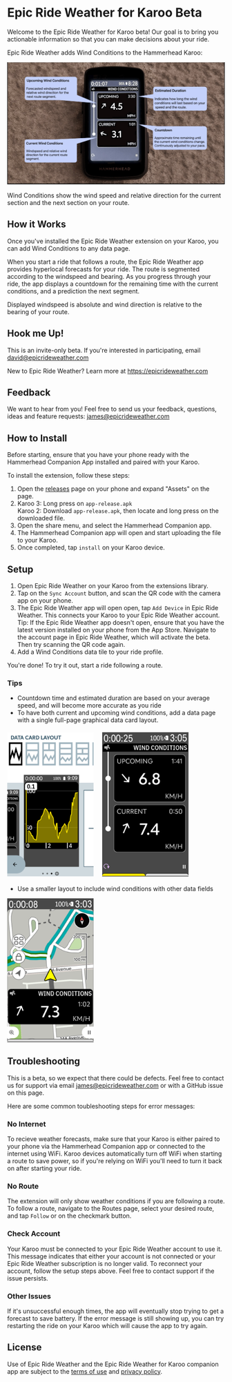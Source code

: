 # Epic Ride Weather for Karoo Beta

Welcome to the Epic Ride Weather for Karoo beta! Our goal is to bring you actionable information so that you can make decisions about your ride.

Epic Ride Weather adds Wind Conditions to the Hammerhead Karoo:

<img src="images/epicrideweather-karoo-windspeed.jpeg" style="max-width: 100%; height: auto;">

Wind Conditions show the wind speed and relative direction for the current section and the next section on your route. 

## How it Works

Once you've installed the Epic Ride Weather extension on your Karoo, you can add Wind Conditions to any data page. 

When you start a ride that follows a route, the Epic Ride Weather app provides hyperlocal forecasts for your ride. The route is segmented according to the windspeed and bearing. As you progress through your ride, the app displays a countdown for the remaining time with the current conditions, and a prediction the next segment.

Displayed windspeed is absolute and wind direction is relative to the bearing of your route.

## Hook me Up!

This is an invite-only beta. If you're interested in participating, email <a href="mailto:david@epicrideweather.com">david@epicrideweather.com</a>

New to Epic Ride Weather? Learn more at <a href="https://www.epicrideweather.com">https://epicrideweather.com</a>

## Feedback

We want to hear from you! Feel free to send us your feedback, questions, ideas and feature requests: <a href="mailto:james@epicrideweather.com">james@epicrideweather.com</a>

## How to Install

Before starting, ensure that you have your phone ready with the Hammerhead Companion App installed and paired with your Karoo.

To install the extension, follow these steps:

1. Open the [releases](https://github.com/EpicRideWeather/erw-for-karoo/releases) page on your phone and expand "Assets" on the page.
2. Karoo 3: Long press on ``app-release.apk``<br>
   Karoo 2: Download ``app-release.apk``, then locate and long press on the downloaded file.
3. Open the share menu, and select the Hammerhead Companion app.
4. The Hammerhead Companion app will open and start uploading the file to your Karoo.
5. Once completed, tap ``install`` on your Karoo device.

## Setup

1. Open Epic Ride Weather on your Karoo from the extensions library.
2. Tap on the ``Sync Account`` button, and scan the QR code with the camera app on your phone.
3. The Epic Ride Weather app will open open, tap ``Add Device`` in Epic Ride Weather. This connects your Karoo to your Epic Ride Weather account. Tip: If the Epic Ride Weather app doesn't open, ensure that you have the latest version installed on your phone from the App Store. Navigate to the account page in Epic Ride Weather, which will activate the beta. Then try scanning the QR code again.
4. Add a Wind Conditions data tile to your ride profile.

You're done! To try it out, start a ride following a route.

### Tips

- Countdown time and estimated duration are based on your average speed, and will become more accurate as you ride
- To have both current and upcoming wind conditions, add a data page with a single full-page graphical data card layout.

<div style="display: flex; flex-wrap: wrap; align-items: center; gap: 20px; margin: 20px 0;">
<img src="images/karoo-full-size-data-field.png" width="200">
<img src="images/karoo-current-upcoming.png" width="200"/>
</div>

- Use a smaller layout to include wind conditions with other data fields

<img src="images/karoo-map-with-wind.png" width="200">

## Troubleshooting

This is a beta, so we expect that there could be defects. Feel free to contact us for support via email <a href="mailto:james@epicrideweather.com">james@epicrideweather.com</a> or with a GitHub issue on this page.

Here are some common toubleshooting steps for error messages:

### No Internet

To recieve weather forecasts, make sure that your Karoo is either paired to your phone via the Hammerhead Companion app or connected to the internet using WiFi. Karoo devices automatically turn off WiFi when starting a route to save power, so if you're relying on WiFi you'll need to turn it back on after starting your ride.

### No Route

The extension will only show weather conditions if you are following a route. To follow a route, navigate to the Routes page, select your desired route, and tap ``Follow`` or on the checkmark button.

### Check Account

Your Karoo must be connected to your Epic Ride Weather account to use it. This message indicates that either your account is not connected or your Epic Ride Weather subscription is no longer valid. To reconnect your account, follow the setup steps above. Feel free to contact support if the issue persists.

### Other Issues

If it's unsuccessful enough times, the app will eventually stop trying to get a forecast to save battery. If the error message is still showing up, you can try restarting the ride on your Karoo which will cause the app to try again.

## License

Use of Epic Ride Weather and the Epic Ride Weather for Karoo companion app are subject to the [terms of use](https://www.epicrideweather.com/terms-of-use/) and [privacy policy](https://www.epicrideweather.com/privacy-policy/).